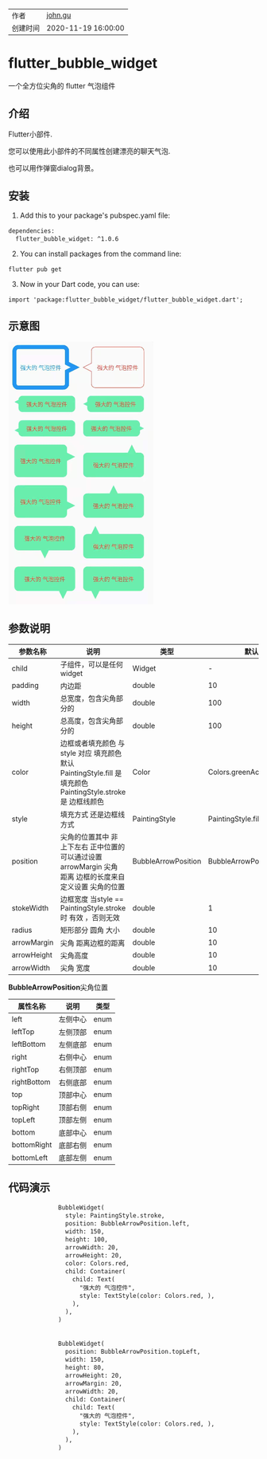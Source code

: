 |      |      |
| ---- | ---- |
|  作者    |  [john.gu](mailto:970113287@qq.com) |
|  创建时间    | 2020-11-19 16:00:00      |
# flutter_bubble_widget

一个全方位尖角的 flutter 气泡组件

## 介绍

Flutter小部件.

您可以使用此小部件的不同属性创建漂亮的聊天气泡.

也可以用作弹窗dialog背景。

## 安装

1. Add this to your package's pubspec.yaml file:
```
dependencies:
  flutter_bubble_widget: ^1.0.6
```
2. You can install packages from the command line:
```
flutter pub get
```
3. Now in your Dart code, you can use:
```
import 'package:flutter_bubble_widget/flutter_bubble_widget.dart';
```


## 示意图
![image](https://github.com/guqh/flutter_bubble_widget/blob/master/images/demo.jpg)


## 	参数说明

| 参数名称      | 说明                                                         | 类型               | 默认值 |
| ------------- | ------------------------------------------------------------ | ------------------ | ------ |
| child       | 子组件，可以是任何widget                                                       | Widget       | -      |
| padding       | 内边距                                                   | double       | 10    |
| width | 总宽度，包含尖角部分的 | double             | 100     |
| height   | 总高度，包含尖角部分的                        | double            |100    |
| color    | 边框或者填充颜色 与style 对应 填充颜色 默认 PaintingStyle.fill 是填充颜色  PaintingStyle.stroke 是 边框线颜色  | Color    |Colors.greenAccent|
| style   | 填充方式 还是边框线方式                                        | PaintingStyle | PaintingStyle.fill      |
| position | 尖角的位置其中 非 上下左右 正中位置的 可以通过设置 arrowMargin  尖角 距离 边框的长度来自定义设置 尖角的位置|  BubbleArrowPosition | BubbleArrowPosition.topLeft|
| stokeWidth | 边框宽度 当style == PaintingStyle.stroke 时 有效 ，否则无效 | double | 1 |
| radius | 矩形部分 圆角 大小 | double | 10  |
| arrowMargin | 尖角 距离边框的距离 | double | 10 |
| arrowHeight | 尖角高度 | double | 10 |
| arrowWidth | 尖角 宽度 | double | 10 |

**BubbleArrowPosition**尖角位置

| 属性名称      | 说明     | 类型   |
| ------------ | -------  | ------ |
| left         | 左侧中心  | enum   |
| leftTop      | 左侧顶部  | enum   |
| leftBottom   | 左侧底部  | enum   |
| right        | 右侧中心  | enum   |      
| rightTop     | 右侧顶部  | enum   |    
| rightBottom  | 右侧底部  | enum   |    
| top          | 顶部中心  | enum   |    
| topRight     | 顶部右侧  | enum   |    
| topLeft      | 顶部左侧  | enum   |    
| bottom       | 底部中心  | enum   |    
| bottomRight  | 底部右侧  | enum   |    
| bottomLeft   | 底部左侧  | enum   |    

## 	代码演示

```
              BubbleWidget(
                style: PaintingStyle.stroke,
                position: BubbleArrowPosition.left,
                width: 150,
                height: 100,
                arrowWidth: 20,
                arrowHeight: 20,
                color: Colors.red,
                child: Container(
                  child: Text(
                    "强大的 气泡控件",
                    style: TextStyle(color: Colors.red, ),
                  ),
                ),
              )
              

              BubbleWidget(
                position: BubbleArrowPosition.topLeft,
                width: 150,
                height: 80,
                arrowHeight: 20,
                arrowMargin: 20,
                arrowWidth: 20,
                child: Container(
                  child: Text(
                    "强大的 气泡控件",
                    style: TextStyle(color: Colors.red, ),
                  ),
                ),
              )
              
```












